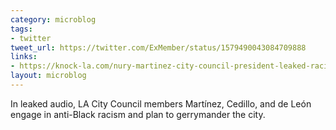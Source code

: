 ```yaml
---
category: microblog
tags:
- twitter
tweet_url: https://twitter.com/ExMember/status/1579490043084709888
links:
- https://knock-la.com/nury-martinez-city-council-president-leaked-racist-audio/
layout: microblog
---
```

In leaked audio, LA City Council members Martínez, Cedillo, and de León engage in anti-Black racism and plan to gerrymander the city.
